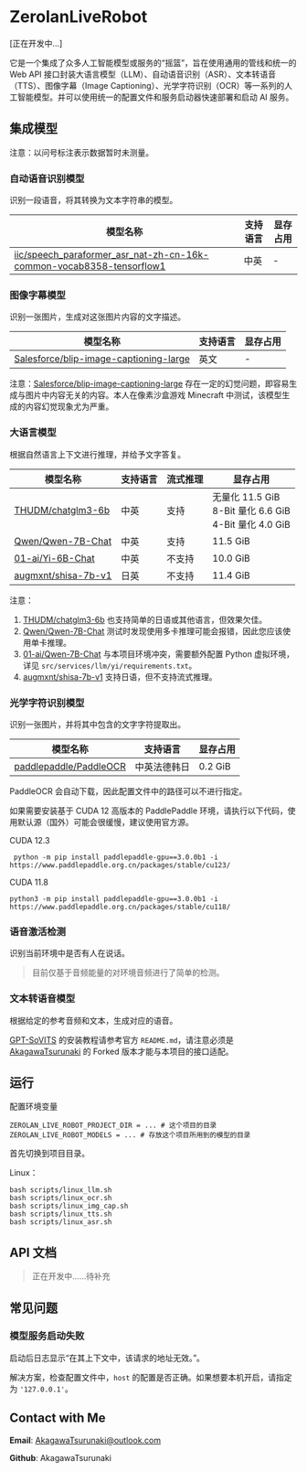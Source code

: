 # ZerolanLiveRobot

[正在开发中...]

它是一个集成了众多人工智能模型或服务的“摇篮”，旨在使用通用的管线和统一的 Web API
接口封装大语言模型（LLM）、自动语音识别（ASR）、文本转语音（TTS）、图像字幕（Image
Captioning）、光学字符识别（OCR）等一系列的人工智能模型。并可以使用统一的配置文件和服务启动器快速部署和启动 AI 服务。

## 集成模型

注意：以问号标注表示数据暂时未测量。

### 自动语音识别模型

识别一段语音，将其转换为文本字符串的模型。

| 模型名称                                                                                                                                                                          | 支持语言 | 显存占用 |
|-------------------------------------------------------------------------------------------------------------------------------------------------------------------------------|------|------|
| [iic/speech_paraformer_asr_nat-zh-cn-16k-common-vocab8358-tensorflow1](https://www.modelscope.cn/models/iic/speech_paraformer_asr_nat-zh-cn-16k-common-vocab8358-tensorflow1) | 中英   | -    |

### 图像字幕模型

识别一张图片，生成对这张图片内容的文字描述。

| 模型名称                                                                                                    | 支持语言 | 显存占用 |
|---------------------------------------------------------------------------------------------------------|------|------|
| [Salesforce/blip-image-captioning-large](https://huggingface.co/Salesforce/blip-image-captioning-large) | 英文   | -    |

注意：[Salesforce/blip-image-captioning-large](https://huggingface.co/Salesforce/blip-image-captioning-large)
存在一定的幻觉问题，即容易生成与图片中内容无关的内容。本人在像素沙盒游戏 Minecraft 中测试，该模型生成的内容幻觉现象尤为严重。

### 大语言模型

根据自然语言上下文进行推理，并给予文字答复。

| 模型名称                                                                 | 支持语言 | 流式推理 | 显存占用                                                      |
|----------------------------------------------------------------------|------|------|-----------------------------------------------------------|
| [THUDM/chatglm3-6b](https://github.com/THUDM/ChatGLM3)               | 中英   | 支持   | 无量化 11.5 GiB <br> 8-Bit 量化 6.6  GiB <br> 4-Bit 量化 4.0 GiB |
| [Qwen/Qwen-7B-Chat](https://huggingface.co/Qwen/Qwen-7B-Chat)        | 中英   | 支持   | 11.5 GiB                                                  |
| [01-ai/Yi-6B-Chat](https://www.modelscope.cn/models/01ai/Yi-6B-Chat) | 中英   | 不支持  | 10.0 GiB                                                  |
| [augmxnt/shisa-7b-v1](https://huggingface.co/augmxnt/shisa-7b-v1)    | 日英   | 不支持  | 11.4 GiB                                                  |

注意：

1. [THUDM/chatglm3-6b](https://github.com/THUDM/ChatGLM3) 也支持简单的日语或其他语言，但效果欠佳。
2. [Qwen/Qwen-7B-Chat](https://huggingface.co/Qwen/Qwen-7B-Chat) 测试时发现使用多卡推理可能会报错，因此您应该使用单卡推理。
3. [01-ai/Qwen-7B-Chat](https://www.modelscope.cn/models/01ai/Yi-6B-Chat) 与本项目环境冲突，需要额外配置 Python
   虚拟环境，详见 `src/services/llm/yi/requirements.txt`。
4. [augmxnt/shisa-7b-v1](https://huggingface.co/augmxnt/shisa-7b-v1) 支持日语，但不支持流式推理。

### 光学字符识别模型

识别一张图片，并将其中包含的文字字符提取出。

| 模型名称                                                               | 支持语言   | 显存占用    |
|--------------------------------------------------------------------|--------|---------|
| [paddlepaddle/PaddleOCR](https://gitee.com/paddlepaddle/PaddleOCR) | 中英法德韩日 | 0.2 GiB |

PaddleOCR 会自动下载，因此配置文件中的路径可以不进行指定。

如果需要安装基于 CUDA 12 高版本的 PaddlePaddle 环境，请执行以下代码，使用默认源（国外）可能会很缓慢，建议使用官方源。

CUDA 12.3

```shell
 python -m pip install paddlepaddle-gpu==3.0.0b1 -i https://www.paddlepaddle.org.cn/packages/stable/cu123/
```

CUDA 11.8

```shell
python3 -m pip install paddlepaddle-gpu==3.0.0b1 -i https://www.paddlepaddle.org.cn/packages/stable/cu118/
```

### 语音激活检测

识别当前环境中是否有人在说话。

> 目前仅基于音频能量的对环境音频进行了简单的检测。

### 文本转语音模型

根据给定的参考音频和文本，生成对应的语音。

[GPT-SoVITS](https://github.com/AkagawaTsurunaki/GPT-SoVITS) 的安装教程请参考官方 `README.md`，请注意必须是
[AkagawaTsurunaki](https://github.com/AkagawaTsurunaki) 的 Forked 版本才能与本项目的接口适配。

## 运行

配置环境变量
```shell
ZEROLAN_LIVE_ROBOT_PROJECT_DIR = ... # 这个项目的目录
ZEROLAN_LIVE_ROBOT_MODELS = ... # 存放这个项目所用到的模型的目录
```

首先切换到项目目录。

Linux：

```shell
bash scripts/linux_llm.sh
bash scripts/linux_ocr.sh
bash scripts/linux_img_cap.sh
bash scripts/linux_tts.sh
bash scripts/linux_asr.sh
```

## API 文档

> 正在开发中……待补充

## 常见问题

### 模型服务启动失败


启动后日志显示“在其上下文中，该请求的地址无效。”。

解决方案，检查配置文件中，`host` 的配置是否正确。如果想要本机开启，请指定为 `'127.0.0.1'`。

## Contact with Me

**Email**: AkagawaTsurunaki@outlook.com

**Github**: AkagawaTsurunaki